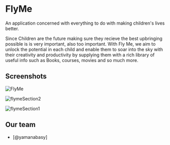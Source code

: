 # FlyMe
An application concerned with everything to do with making children's lives better.

Since Children are the future making sure they recieve the best upbringing possible is is very important, also too important.
With Fly Me, we aim to unlock the potential in each child and enable them to soar into the sky with their creativity and productivity by supplying them with a rich library of useful info such as Books, courses, movies and so much more.



## Screenshots
![FlyMe](https://user-images.githubusercontent.com/129291090/228635121-534842c4-8d36-4bc1-ba71-08b9bbbd38c6.png)

![flymeSection2](https://user-images.githubusercontent.com/129291090/228637039-1e5a88e0-0f7d-4c40-bcf2-9e3047fe30ba.png)

![flymeSection1](https://user-images.githubusercontent.com/129291090/228637064-f6eca912-107a-4dc9-9b5e-a35d2e74c2bf.png)

## Our team
- [@yamanabasy]
